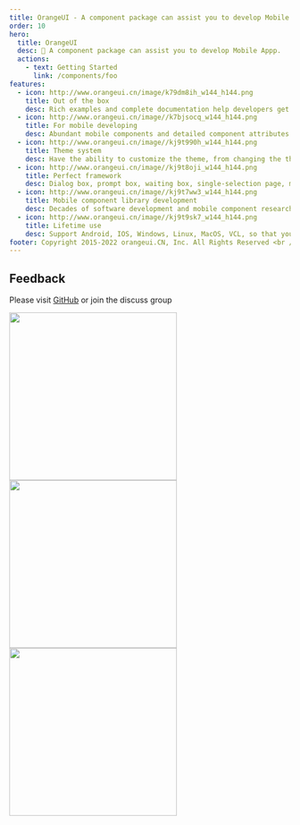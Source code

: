 ```yaml
---
title: OrangeUI - A component package can assist you to develop Mobile Appp.
order: 10
hero:
  title: OrangeUI
  desc: 📖 A component package can assist you to develop Mobile Appp.
  actions:
    - text: Getting Started
      link: /components/foo
features:
  - icon: http://www.orangeui.cn/image/k79dm8ih_w144_h144.png
    title: Out of the box
    desc: Rich examples and complete documentation help developers get started at zero cost, so that all attention can be focused on business function development
  - icon: http://www.orangeui.cn/image//k7bjsocq_w144_h144.png
    title: For mobile developing
    desc: Abundant mobile components and detailed component attributes help you consider the thoughtful details, making the APP interface not only easy to implement and expand, but also stable and easy to use
  - icon: http://www.orangeui.cn/image//kj9t990h_w144_h144.png
    title: Theme system
    desc: Have the ability to customize the theme, from changing the theme color of the control to customizing the complete material package, it is all up to you
  - icon: http://www.orangeui.cn/image//kj9t8oji_w144_h144.png
    title: Perfect framework
    desc: Dialog box, prompt box, waiting box, single-selection page, multi-selection page, selection of album page, selection of city page, selection of contact page... No need to start from wheels
  - icon: http://www.orangeui.cn/image//kj9t7ww3_w144_h144.png
    title: Mobile component library development
    desc: Decades of software development and mobile component research and development capabilities, providing strong technical support to escort your project
  - icon: http://www.orangeui.cn/image//kj9t9sk7_w144_h144.png
    title: Lifetime use
    desc: Support Android, IOS, Windows, Linux, MacOS, VCL, so that you are not limited to platforms, no fear of challenges, please boldly expand your territory!
footer: Copyright 2015-2022 orangeui.CN, Inc. All Rights Reserved <br />浙ICP备15042650号-1
---
```



## Feedback

Please visit [GitHub](https://github.com/DelphiTeacher/OrangeUI) or join the discuss group


<div>
  <img data-type="orangeui_qqgroup" src="http://www.orangeui.cn/image/orangeui_qqgroup_qrcode.jpg" width="300" />
  <img data-type="delphi_mp" src="http://www.orangeui.cn/image/delphi_mp_qrcode.jpg" width="300" />
  <img data-type="my_wechat" src="http://www.orangeui.cn/image/my_wechat_qrcode.jpg" width="300" />
</div>
